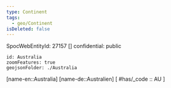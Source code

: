 ```yaml
---
type: Continent
tags:
  - geo/Continent
isDeleted: false
---
```

SpocWebEntityId: 27157
[]
confidential: public
```leaflet
id: Australia
zoomFeatures: true
geojsonFolder: ./Australia
```

[name-en::Australia]
[name-de::Australien]
[ #has/_code  :: AU ]
